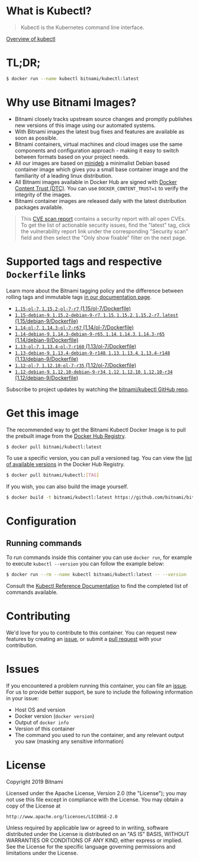 
# What is Kubectl?

> Kubectl is the Kubernetes command line interface.

[Overview of kubectl](https://kubernetes.io/docs/reference/kubectl/overview/)

# TL;DR;

```bash
$ docker run --name kubectl bitnami/kubectl:latest
```

# Why use Bitnami Images?

* Bitnami closely tracks upstream source changes and promptly publishes new versions of this image using our automated systems.
* With Bitnami images the latest bug fixes and features are available as soon as possible.
* Bitnami containers, virtual machines and cloud images use the same components and configuration approach - making it easy to switch between formats based on your project needs.
* All our images are based on [minideb](https://github.com/bitnami/minideb) a minimalist Debian based container image which gives you a small base container image and the familiarity of a leading linux distribution.
* All Bitnami images available in Docker Hub are signed with [Docker Content Trust (DTC)](https://docs.docker.com/engine/security/trust/content_trust/). You can use `DOCKER_CONTENT_TRUST=1` to verify the integrity of the images.
* Bitnami container images are released daily with the latest distribution packages available.


> This [CVE scan report](https://quay.io/repository/bitnami/kubectl?tab=tags) contains a security report with all open CVEs. To get the list of actionable security issues, find the "latest" tag, click the vulnerability report link under the corresponding "Security scan" field and then select the "Only show fixable" filter on the next page.

# Supported tags and respective `Dockerfile` links

Learn more about the Bitnami tagging policy and the difference between rolling tags and immutable tags [in our documentation page](https://docs.bitnami.com/containers/how-to/understand-rolling-tags-containers/).


* [`1.15-ol-7`, `1.15.2-ol-7-r7` (1.15/ol-7/Dockerfile)](https://github.com/bitnami/bitnami-docker-kubectl/blob/1.15.2-ol-7-r7/1.15/ol-7/Dockerfile)
* [`1.15-debian-9`, `1.15.2-debian-9-r7`, `1.15`, `1.15.2`, `1.15.2-r7`, `latest` (1.15/debian-9/Dockerfile)](https://github.com/bitnami/bitnami-docker-kubectl/blob/1.15.2-debian-9-r7/1.15/debian-9/Dockerfile)
* [`1.14-ol-7`, `1.14.3-ol-7-r67` (1.14/ol-7/Dockerfile)](https://github.com/bitnami/bitnami-docker-kubectl/blob/1.14.3-ol-7-r67/1.14/ol-7/Dockerfile)
* [`1.14-debian-9`, `1.14.3-debian-9-r65`, `1.14`, `1.14.3`, `1.14.3-r65` (1.14/debian-9/Dockerfile)](https://github.com/bitnami/bitnami-docker-kubectl/blob/1.14.3-debian-9-r65/1.14/debian-9/Dockerfile)
* [`1.13-ol-7`, `1.13.4-ol-7-r160` (1.13/ol-7/Dockerfile)](https://github.com/bitnami/bitnami-docker-kubectl/blob/1.13.4-ol-7-r160/1.13/ol-7/Dockerfile)
* [`1.13-debian-9`, `1.13.4-debian-9-r148`, `1.13`, `1.13.4`, `1.13.4-r148` (1.13/debian-9/Dockerfile)](https://github.com/bitnami/bitnami-docker-kubectl/blob/1.13.4-debian-9-r148/1.13/debian-9/Dockerfile)
* [`1.12-ol-7`, `1.12.10-ol-7-r35` (1.12/ol-7/Dockerfile)](https://github.com/bitnami/bitnami-docker-kubectl/blob/1.12.10-ol-7-r35/1.12/ol-7/Dockerfile)
* [`1.12-debian-9`, `1.12.10-debian-9-r34`, `1.12`, `1.12.10`, `1.12.10-r34` (1.12/debian-9/Dockerfile)](https://github.com/bitnami/bitnami-docker-kubectl/blob/1.12.10-debian-9-r34/1.12/debian-9/Dockerfile)

Subscribe to project updates by watching the [bitnami/kubectl GitHub repo](https://github.com/bitnami/bitnami-docker-kubectl).

# Get this image

The recommended way to get the Bitnami Kubectl Docker Image is to pull the prebuilt image from the [Docker Hub Registry](https://hub.docker.com/r/bitnami/kubectl).

```bash
$ docker pull bitnami/kubectl:latest
```

To use a specific version, you can pull a versioned tag. You can view the [list of available versions](https://hub.docker.com/r/bitnami/kubectl/tags/) in the Docker Hub Registry.

```bash
$ docker pull bitnami/kubectl:[TAG]
```

If you wish, you can also build the image yourself.

```bash
$ docker build -t bitnami/kubectl:latest https://github.com/bitnami/bitnami-docker-kubectl.git
```

# Configuration

## Running commands

To run commands inside this container you can use `docker run`, for example to execute `kubectl --version` you can follow the example below:

```bash
$ docker run --rm --name kubectl bitnami/kubectl:latest -- --version
```

Consult the [Kubectl Reference Documentation](https://kubernetes.io/docs/reference/generated/kubectl/kubectl-commands) to find the completed list of commands available.

# Contributing

We'd love for you to contribute to this container. You can request new features by creating an [issue](https://github.com/bitnami/bitnami-docker-kubectl/issues), or submit a [pull request](https://github.com/bitnami/bitnami-docker-kubectl/pulls) with your contribution.

# Issues

If you encountered a problem running this container, you can file an [issue](https://github.com/bitnami/bitnami-docker-kubectl/issues). For us to provide better support, be sure to include the following information in your issue:

- Host OS and version
- Docker version (`docker version`)
- Output of `docker info`
- Version of this container
- The command you used to run the container, and any relevant output you saw (masking any sensitive information)

# License

Copyright 2019 Bitnami

Licensed under the Apache License, Version 2.0 (the "License");
you may not use this file except in compliance with the License.
You may obtain a copy of the License at

    http://www.apache.org/licenses/LICENSE-2.0

Unless required by applicable law or agreed to in writing, software
distributed under the License is distributed on an "AS IS" BASIS,
WITHOUT WARRANTIES OR CONDITIONS OF ANY KIND, either express or implied.
See the License for the specific language governing permissions and
limitations under the License.
